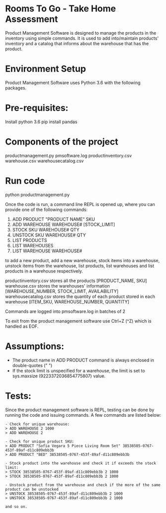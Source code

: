 # Rooms To Go - Take Home Assessment
Product Management Software is designed to manage the products in the inventory using simple commands.
It is used to add into/maintain products' inventory and a catalog that informs about the warehouse that has the product.

# Environment Setup
Product Management Software uses Python 3.6 with the following packages.

# Pre-requisites:
Install python 3.6
pip install pandas

# Components of the project
productmanagement.py
pmsoftware.log
productinventory.csv
warehouse.csv
warehousecatalog.csv

# Run code
python productmanagement.py

Once the code is run, a command line REPL is opened up, where you can provide one of the following commands:
1. ADD PRODUCT "PRODUCT NAME" SKU
2. ADD WAREHOUSE WAREHOUSE# [STOCK_LIMIT]
3. STOCK SKU WAREHOUSE# QTY
4. UNSTOCK SKU WAREHOUSE# QTY
5. LIST PRODUCTS
6. LIST WAREHOUSES
7. LIST WAREHOUSE WAREHOUSE#

to add a new product, add a new warehouse, stock items into a warehouse, unstock items from the warehouse, list products, list warehouses and list products in a warehouse respectively.

productinventory.csv stores all the products [PRODUCT_NAME, SKU]
warehouse.csv stores the warehouses' information [WAREHOUSE_NUMBER, STOCK_LIMIT, AVAILABILITY]
warehousecatalog.csv stores the quantity of each product stored in each warehouse [ITEM_SKU, WAREHOUSE_NUMBER, QUANTITY]

Commands are logged into pmsoftware.log in batches of 2

To exit from the product management software use Ctrl+Z (^Z) which is handled as EOF.

# Assumptions:
- The product name in ADD PRODUCT command is always enclosed in double-quotes (" ")
- If the stock limit is unspecified for a warehouse, the limit is set to sys.maxsize (9223372036854775807) value.

# Tests:
Since the product management software is REPL, testing can be done by running the code and issuing commands. A few commands are listed below:
```
- Check for unique warehouse:
> ADD WAREHOUSE 2 1000
> ADD WAREHOUSE 2

- Check for unique product SKU:
> ADD PRODUCT "Sofia Vegara 5 Piece Living Room Set" 38538505-0767-453f-89af-d11c809ebb3b
> ADD PRODUCT "BED" 38538505-0767-453f-89af-d11c809ebb3b

- Stock product into the warehouse and check it if exceeds the stock limit:
> STOCK 38538505-0767-453f-89af-d11c809ebb3b 2 1000
> STOCK 38538505-0767-453f-89af-d11c809ebb3b 2 1000

- Unstock product from the warehouse and check if the more of the same product can be unstocked
> UNSTOCK 38538505-0767-453f-89af-d11c809ebb3b 2 1000
> UNSTOCK 38538505-0767-453f-89af-d11c809ebb3b 2 1000

and so on.
```
